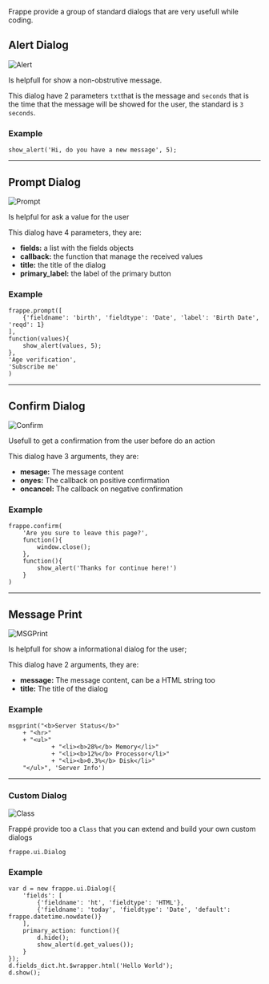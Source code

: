 Frappe provide a group of standard dialogs that are very usefull while coding.

## Alert Dialog

![Alert](/files/show_alert.png)

Is helpfull for show a non-obstrutive message.

This dialog have 2 parameters `txt`that is the message and `seconds` that is the time that the message will be showed for the user, the standard is `3 seconds`.

### Example

	show_alert('Hi, do you have a new message', 5);

---

## Prompt Dialog

![Prompt](/files/promp_dialog.png)

Is helpful for ask a value for the user

This dialog have 4 parameters, they are:

- **fields:** a list with the fields objects
- **callback:** the function that manage the received values
- **title:** the title of the dialog
- **primary_label:** the label of the primary button

### Example

	frappe.prompt([
		{'fieldname': 'birth', 'fieldtype': 'Date', 'label': 'Birth Date', 'reqd': 1}  
	],
	function(values){
		show_alert(values, 5);
	},
	'Age verification',
	'Subscribe me'
	)

---
## Confirm Dialog

![Confirm](/files/confirm_dialog.png)

Usefull to get a confirmation from the user before do an action

This dialog have 3 arguments, they are:

- **mesage:**  The message content
- **onyes:** The callback on positive confirmation
- **oncancel:** The callback on negative confirmation

### Example

	frappe.confirm(
		'Are you sure to leave this page?',
		function(){
			window.close();
		},
		function(){
			show_alert('Thanks for continue here!')
		}
	)

---

## Message Print

![MSGPrint](/files/msgprint_dialog.png)

Is helpfull for show a informational dialog for the user;

This dialog have 2 arguments, they are:

- **message:** The message content, can be a HTML string too
- **title:** The title of the dialog

### Example

	msgprint("<b>Server Status</b>"
		+ "<hr>"
		+ "<ul>"
    			+ "<li><b>28%</b> Memory</li>"
    			+ "<li><b>12%</b> Processor</li>"
    			+ "<li><b>0.3%</b> Disk</li>"
		"</ul>", 'Server Info')

---

### Custom Dialog

![Class](/files/dialog_constructor.png)

Frappé provide too a `Class` that you can extend and build your own custom dialogs

`frappe.ui.Dialog`

### Example

	var d = new frappe.ui.Dialog({
		'fields': [
			{'fieldname': 'ht', 'fieldtype': 'HTML'},
			{'fieldname': 'today', 'fieldtype': 'Date', 'default': frappe.datetime.nowdate()}
		],
		primary_action: function(){
			d.hide();
			show_alert(d.get_values());
		}
	});
	d.fields_dict.ht.$wrapper.html('Hello World');
	d.show();




<!-- markdown -->